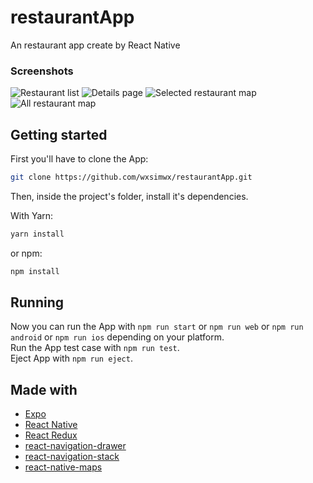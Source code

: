 # restaurantApp

An restaurant app create by React Native

### Screenshots
![Restaurant list](https://i.imgur.com/507YhqT.png?1)
![Details page](https://i.imgur.com/xIbzkvh.png?1)
![Selected restaurant map](https://i.imgur.com/MQBJmNs.png?1)
![All restaurant map](https://i.imgur.com/Cbv9pwq.png?1)

## Getting started

First you'll have to clone the App:

```bash
git clone https://github.com/wxsimwx/restaurantApp.git
```

Then, inside the project's folder, install it's dependencies.

With Yarn:

```bash
yarn install
```

or npm:

```bash
npm install
```

## Running
Now you can run the App with `npm run start` or `npm run web` or `npm run android` or `npm run ios` depending on your platform.\
Run the App test case with `npm run test`.\
Eject App with `npm run eject`.

## Made with
- [Expo](https://www.npmjs.com/package/expo)
- [React Native](https://facebook.github.io/react-native/)
- [React Redux](https://react-redux.js.org/)
- [react-navigation-drawer](https://github.com/react-navigation/drawer)
- [react-navigation-stack](https://www.npmjs.com/package/react-navigation-stack)
- [react-native-maps](https://github.com/react-native-maps/react-native-maps)

